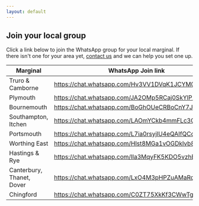 ```yaml
---
layout: default
---
```


<section class="section" markdown="1">
<h2 id="join-your-local-group">Join your local group</h2>

Click a link below to join the WhatsApp group for your local marginal. If there isn't one for your area yet, [contact us](/contact-us) and we can help you set one up.

| Marginal | WhatsApp Join link
-----------|-------------------
| Truro & Camborne | <a href="https://chat.whatsapp.com/Hv3VV1DVqK1JCYM0OdJQUZ" target="_blank">https://chat.whatsapp.com/Hv3VV1DVqK1JCYM0OdJQUZ</a> |
| Plymouth | <a href="https://chat.whatsapp.com/JA2OMp5RCaj0SkYlP1nKzu" target="_blank">https://chat.whatsapp.com/JA2OMp5RCaj0SkYlP1nKzu</a> |
| Bournemouth | <a href="https://chat.whatsapp.com/BoGhOUeCRBoCnY7JzRvRjM" target="_blank">https://chat.whatsapp.com/BoGhOUeCRBoCnY7JzRvRjM</a> |
| Southampton, Itchen | <a href="https://chat.whatsapp.com/LAOmYCkb4mmFLc3CNy5bf8" target="_blank">https://chat.whatsapp.com/LAOmYCkb4mmFLc3CNy5bf8</a> |
| Portsmouth | <a href="https://chat.whatsapp.com/L7ia0rsyjlU4eQAIfQCdq9" target="_blank">https://chat.whatsapp.com/L7ia0rsyjlU4eQAIfQCdq9</a> |
| Worthing East | <a href="https://chat.whatsapp.com/Hlst8MGa1vOGDklvb8iCkQ" target="_blank">https://chat.whatsapp.com/Hlst8MGa1vOGDklvb8iCkQ</a> |
| Hastings & Rye | <a href="https://chat.whatsapp.com/Ila3MqyFK5KDO5vzhBjyOF" target="_blank">https://chat.whatsapp.com/Ila3MqyFK5KDO5vzhBjyOF</a> |
| Canterbury, Thanet, Dover | <a href="https://chat.whatsapp.com/LxO4M3pHPZuAMaRqsbyt2m" target="_blank">https://chat.whatsapp.com/LxO4M3pHPZuAMaRqsbyt2m</a> |
| Chingford | <a href="https://chat.whatsapp.com/C0ZT75XkKf3CWwTgf34fh8" target="_blank">https://chat.whatsapp.com/C0ZT75XkKf3CWwTgf34fh8</a> |

</section>
